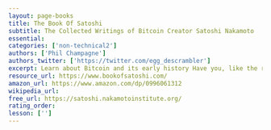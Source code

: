 ```yaml
---
layout: page-books
title: The Book Of Satoshi
subtitle: The Collected Writings of Bitcoin Creator Satoshi Nakamoto
essential: 
categories: ['non-technical2']
authors: ['Phil Champagne']
authors_twitter: ['https://twitter.com/egg_descrambler']
excerpt: Learn about Bitcoin and its early history Have you, like the rest of the world, speculated as to the identity of Satoshi Nakamoto, anonymous creator of Bitcoin. The world’s first cryptocurrency, Bitcoin went online in 2009 and has since revolutionized our concepts of currency and money.
resource_url: https://www.bookofsatoshi.com/
amazon_url: https://www.amazon.com/dp/0996061312
wikipedia_url: 
free_url: https://satoshi.nakamotoinstitute.org/
rating_order: 
lesson: ['']
---
```

